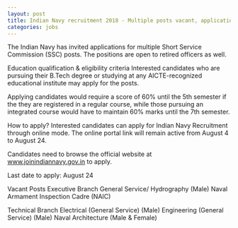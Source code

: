 ```yaml
---
layout: post
title: Indian Navy recruitment 2018 - Multiple posts vacant, applications open from Aug 4
categories: jobs
---
```


The Indian Navy has invited applications for multiple Short Service Commission (SSC) posts. The positions are open to retired officers as well.

Education qualification & eligibility criteria
Interested candidates who are pursuing their B.Tech degree or studying at any AICTE-recognized educational institute may apply for the posts.

Applying candidates would require a score of 60% until the 5th semester if the they are registered in a regular course, while those pursuing an integrated course would have to maintain 60% marks until the 7th semester.

How to apply?
Interested candidates can apply for Indian Navy Recruitment through online mode. The online portal link will remain active from August 4 to August 24.

Candidates need to browse the official website at www.joinindiannavy.gov.in to apply.

Last date to apply: August 24

Vacant Posts
Executive Branch
General Service/ Hydrography (Male)
Naval Armament Inspection Cadre (NAIC)

Technical Branch
Electrical (General Service) (Male)
Engineering (General Service) (Male)
Naval Architecture (Male & Female) 

